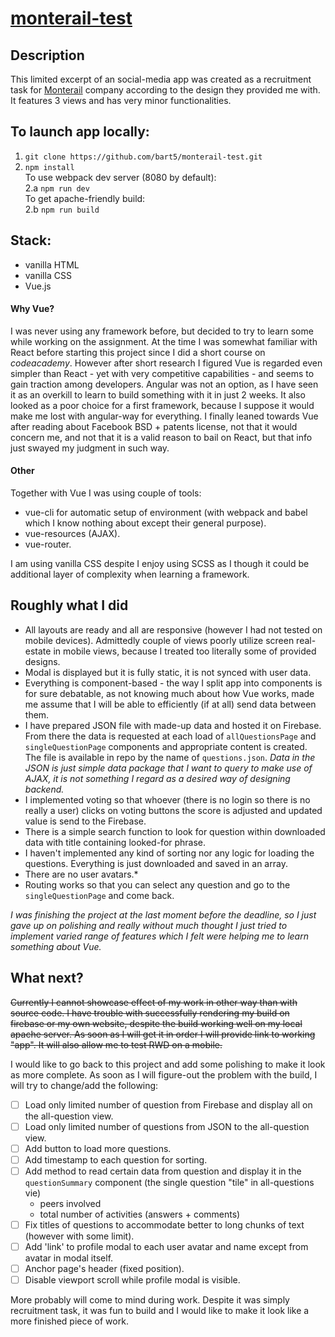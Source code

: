 # [monterail-test](http://testserver.pl/monterail-test/)

## Description ###

This limited excerpt of an social-media app was created
as a recruitment task for [Monterail](https://www.monterail.com/) company
according to the design they provided me with.
It features 3 views and has very minor functionalities.

## To launch app locally: ##

1. `git clone https://github.com/bart5/monterail-test.git`  
2. `npm install`  
To use webpack dev server (8080 by default):  
2.a `npm run dev`  
To get apache-friendly build:  
2.b `npm run build`  

## Stack: ##
- vanilla HTML
- vanilla CSS
- Vue.js

#### Why Vue? ####
I was never using any framework before, but decided to try
to learn some while working on the assignment.
At the time I was somewhat familiar with React before starting
this project since I did a short course on <i>codeacademy</i>.
However after short research I figured Vue is regarded even
simpler than React - yet with very competitive capabilities -
and seems to gain traction among developers. Angular was not
an option, as I have seen it as an overkill to learn to build
something with it in just 2 weeks. It also looked as a poor
choice for a first framework, because I suppose it would
make me lost with angular-way for everything.
I finally leaned towards Vue after reading about Facebook
BSD + patents license, not that it would concern me, and not
that it is a valid reason to bail on React, but that info just
swayed my judgment in such way.

#### Other ####
Together with Vue I was using couple of tools:
- vue-cli for automatic setup of environment (with webpack
  and babel which I know nothing about except their general
  purpose).
- vue-resources (AJAX).
- vue-router.

I am using vanilla CSS despite I enjoy using SCSS as
I though it could be additional layer of complexity when
learning a framework.

## Roughly what I did ##

- All layouts are ready and all are responsive (however
  I had not tested on mobile devices). Admittedly couple
  of views poorly utilize screen real-estate in mobile views,
  because I treated too literally some of provided designs.
- Modal is displayed but it is fully static, it is not
  synced with user data.
- Everything is component-based - the way I split app into
  components is for sure debatable, as not knowing much about
  how Vue works, made me assume that I will be able to
  efficiently (if at all) send data between them.
- I have prepared JSON file with made-up data and hosted it on
  Firebase. From there the data is requested at each load
  of `allQuestionsPage` and `singleQuestionPage` components
  and appropriate content is created. The file
  is available in repo by the name of `questions.json`.
  <i> Data in the JSON is just simple data package that
  I want to query to make use of AJAX, it is not something I
  regard as a desired way of designing backend.</i>
- I implemented voting so that whoever (there is no login
  so there is no really a user) clicks on voting buttons
  the score is adjusted and updated value is send to the Firebase.
- There is a simple search function to look for question
  within downloaded data with title containing looked-for
  phrase.
- I haven't implemented any kind of sorting nor any logic
  for loading the questions. Everything is just downloaded
  and saved in an array.
- There are no user avatars.*
- Routing works so that you can select any question and go
  to the `singleQuestionPage` and come back.

*I was finishing the project at the last moment before
the deadline, so I just gave up on polishing and really
without much thought I just tried to implement varied
range of features which I felt were helping me to learn
something about Vue.*

## What next? ##

~~Currently I cannot showcase effect of my work in other
way than with source code. I have trouble with successfully
rendering my build on firebase or my own website, despite
the build working well on my local apache server.
As soon as I will get it in order I will provide link to
working "app". It will also allow me to test RWD on a mobile.~~

I would like to go back to this project and add some
polishing to make it look as more complete. As soon
as I will figure-out the problem with the build, I will
try to change/add the following:
- [ ] Load only limited number of question from Firebase
  and display all on the all-question view.
- [ ] Load only limited number of questions from JSON to the
  all-question view.
- [ ] Add button to load more questions.
- [ ] Add timestamp to each question for sorting.
- [ ] Add method to read certain data from question and
  display it in the `questionSummary` component
  (the single question "tile" in all-questions vie)
    - peers involved
    - total number of activities (answers + comments)
- [ ] Fix titles of questions to accommodate better to long
  chunks of text (however with some limit).
- [ ] Add 'link' to profile modal to each user avatar and name
  except from avatar in modal itself.
- [ ] Anchor page's header (fixed position).
- [ ] Disable viewport scroll while profile modal is visible.

More probably will come to mind during work. Despite it
was simply recruitment task, it was fun to build and I would like
to make it look like a more finished piece of work.

